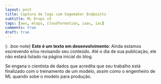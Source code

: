 ```yaml
---
layout: post
title: Captura de logs com Sagemaker Endpoints
subtitle: ML Drops v3
tags: [aws, mlops, cloudformation, iaac, iac]
comments: true
draft: true
---
```


{: .box-note}
**Este é um texto em desenvolvimento**: Ainda estamos escrevendo e/ou revisando seu conteúdo. Até o dia de sua publicação, ele não estará listado na página inicial do blog.

Se engana o cientista de dados que acredita que seu trabalho está finalizado com o treinamento de um modelo, assim como o engenheiro de ML quando sobe o modelo para produção.

<p style="text-align: center;"><blockquote class="imgur-embed-pub" lang="en" data-id="a/RBWQRTj"></blockquote><script async src="//s.imgur.com/min/embed.js" charset="utf-8"></script></p>